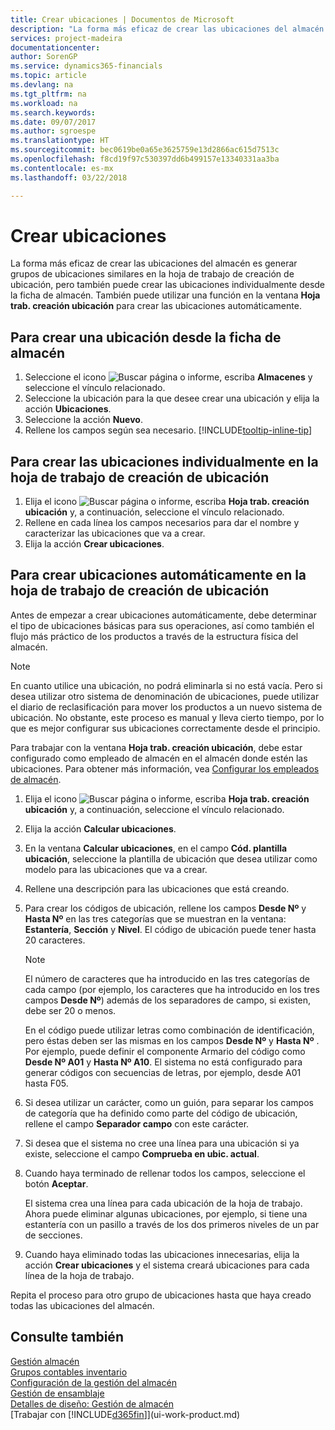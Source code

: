 ```yaml
---
title: Crear ubicaciones | Documentos de Microsoft
description: "La forma más eficaz de crear las ubicaciones del almacén es generar grupos de ubicaciones similares en la hoja de trabajo de creación de ubicación, pero también puede crear las ubicaciones individualmente."
services: project-madeira
documentationcenter: 
author: SorenGP
ms.service: dynamics365-financials
ms.topic: article
ms.devlang: na
ms.tgt_pltfrm: na
ms.workload: na
ms.search.keywords: 
ms.date: 09/07/2017
ms.author: sgroespe
ms.translationtype: HT
ms.sourcegitcommit: bec0619be0a65e3625759e13d2866ac615d7513c
ms.openlocfilehash: f8cd19f97c530397dd6b499157e13340331aa3ba
ms.contentlocale: es-mx
ms.lasthandoff: 03/22/2018

---
```

# <a name="create-bins"></a>Crear ubicaciones
La forma más eficaz de crear las ubicaciones del almacén es generar grupos de ubicaciones similares en la hoja de trabajo de creación de ubicación, pero también puede crear las ubicaciones individualmente desde la ficha de almacén. También puede utilizar una función en la ventana **Hoja trab. creación ubicación** para crear las ubicaciones automáticamente.  

## <a name="to-create-a-bin-from-the-location-card"></a>Para crear una ubicación desde la ficha de almacén  
1.  Seleccione el icono ![Buscar página o informe](media/ui-search/search_small.png "icono Buscar página o informe"), escriba **Almacenes** y seleccione el vínculo relacionado.  
2.  Seleccione la ubicación para la que desee crear una ubicación y elija la acción **Ubicaciones**.  
3. Seleccione la acción **Nuevo**.
4. Rellene los campos según sea necesario. [!INCLUDE[tooltip-inline-tip](includes/tooltip-inline-tip_md.md)]  

## <a name="to-create-bins-individually-in-the-bin-creation-worksheet"></a>Para crear las ubicaciones individualmente en la hoja de trabajo de creación de ubicación  
1.  Elija el icono ![Buscar página o informe](media/ui-search/search_small.png "icono Buscar página o informe"), escriba **Hoja trab. creación ubicación** y, a continuación, seleccione el vínculo relacionado.  
2.  Rellene en cada línea los campos necesarios para dar el nombre y caracterizar las ubicaciones que va a crear.  
3.  Elija la acción **Crear ubicaciones**.  

## <a name="to-make-bins-automatically-in-the-bin-creation-worksheet"></a>Para crear ubicaciones automáticamente en la hoja de trabajo de creación de ubicación  
Antes de empezar a crear ubicaciones automáticamente, debe determinar el tipo de ubicaciones básicas para sus operaciones, así como también el flujo más práctico de los productos a través de la estructura física del almacén.  

> [!NOTE]  
>  En cuanto utilice una ubicación, no podrá eliminarla si no está vacía. Pero si desea utilizar otro sistema de denominación de ubicaciones, puede utilizar el diario de reclasificación para mover los productos a un nuevo sistema de ubicación. No obstante, este proceso es manual y lleva cierto tiempo, por lo que es mejor configurar sus ubicaciones correctamente desde el principio.  

Para trabajar con la ventana **Hoja trab. creación ubicación**, debe estar configurado como empleado de almacén en el almacén donde estén las ubicaciones. Para obtener más información, vea [Configurar los empleados de almacén](warehouse-how-to-set-up-warehouse-employees.md).    

1.  Elija el icono ![Buscar página o informe](media/ui-search/search_small.png "icono Buscar página o informe"), escriba **Hoja trab. creación ubicación** y, a continuación, seleccione el vínculo relacionado.  
2.  Elija la acción **Calcular ubicaciones**.
3. En la ventana **Calcular ubicaciones**, en el campo **Cód. plantilla ubicación**, seleccione la plantilla de ubicación que desea utilizar como modelo para las ubicaciones que va a crear.
4.  Rellene una descripción para las ubicaciones que está creando.  
5.  Para crear los códigos de ubicación, rellene los campos **Desde Nº** y **Hasta Nº** en las tres categorías que se muestran en la ventana: **Estantería**, **Sección** y **Nivel**. El código de ubicación puede tener hasta 20 caracteres.  

    > [!NOTE]  
    >  El número de caracteres que ha introducido en las tres categorías de cada campo (por ejemplo, los caracteres que ha introducido en los tres campos **Desde Nº**) además de los separadores de campo, si existen, debe ser 20 o menos.  

     En el código puede utilizar letras como combinación de identificación, pero éstas deben ser las mismas en los campos **Desde Nº** y **Hasta Nº** . Por ejemplo, puede definir el componente Armario del código como **Desde Nº A01** y **Hasta Nº A10**. El sistema no está configurado para generar códigos con secuencias de letras, por ejemplo, desde A01 hasta F05.  

6.  Si desea utilizar un carácter, como un guión, para separar los campos de categoría que ha definido como parte del código de ubicación, rellene el campo **Separador campo** con este carácter.  
7.  Si desea que el sistema no cree una línea para una ubicación si ya existe, seleccione el campo **Comprueba en ubic. actual**.  
8. Cuando haya terminado de rellenar todos los campos, seleccione el botón **Aceptar**.

    El sistema crea una línea para cada ubicación de la hoja de trabajo. Ahora puede eliminar algunas ubicaciones, por ejemplo, si tiene una estantería con un pasillo a través de los dos primeros niveles de un par de secciones.  

9. Cuando haya eliminado todas las ubicaciones innecesarias, elija la acción **Crear ubicaciones** y el sistema creará ubicaciones para cada línea de la hoja de trabajo.  

Repita el proceso para otro grupo de ubicaciones hasta que haya creado todas las ubicaciones del almacén.  

## <a name="see-also"></a>Consulte también  
[Gestión almacén](warehouse-manage-warehouse.md)  
[Grupos contables inventario](inventory-manage-inventory.md)  
[Configuración de la gestión del almacén](warehouse-setup-warehouse.md)     
[Gestión de ensamblaje](assembly-assemble-items.md)    
[Detalles de diseño: Gestión de almacén](design-details-warehouse-management.md)  
[Trabajar con [!INCLUDE[d365fin](includes/d365fin_md.md)]](ui-work-product.md)

